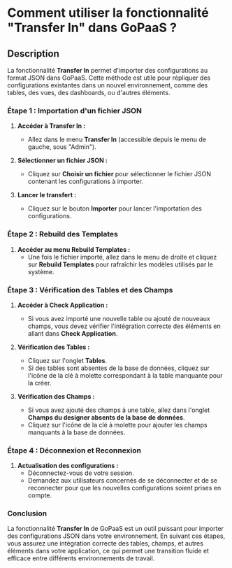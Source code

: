 
# Comment utiliser la fonctionnalité "Transfer In" dans GoPaaS ?

## Description

La fonctionnalité **Transfer In** permet d'importer des configurations au format JSON dans GoPaaS. Cette méthode est utile pour répliquer des configurations existantes dans un nouvel environnement, comme des tables, des vues, des dashboards, ou d'autres éléments.

### Étape 1 : Importation d'un fichier JSON

1. **Accéder à Transfer In :**
   - Allez dans le menu **Transfer In** (accessible depuis le menu de gauche, sous "Admin").

2. **Sélectionner un fichier JSON :**
   - Cliquez sur **Choisir un fichier** pour sélectionner le fichier JSON contenant les configurations à importer.

3. **Lancer le transfert :**
   - Cliquez sur le bouton **Importer** pour lancer l'importation des configurations.

### Étape 2 : Rebuild des Templates

1. **Accéder au menu Rebuild Templates :**
   - Une fois le fichier importé, allez dans le menu de droite et cliquez sur **Rebuild Templates** pour rafraîchir les modèles utilisés par le système.

### Étape 3 : Vérification des Tables et des Champs

1. **Accéder à Check Application :**
   - Si vous avez importé une nouvelle table ou ajouté de nouveaux champs, vous devez vérifier l'intégration correcte des éléments en allant dans **Check Application**.

2. **Vérification des Tables :**
   - Cliquez sur l'onglet **Tables**.
   - Si des tables sont absentes de la base de données, cliquez sur l'icône de la clé à molette correspondant à la table manquante pour la créer.

3. **Vérification des Champs :**
   - Si vous avez ajouté des champs à une table, allez dans l'onglet **Champs du designer absents de la base de données**.
   - Cliquez sur l'icône de la clé à molette pour ajouter les champs manquants à la base de données.

### Étape 4 : Déconnexion et Reconnexion

1. **Actualisation des configurations :**
   - Déconnectez-vous de votre session.
   - Demandez aux utilisateurs concernés de se déconnecter et de se reconnecter pour que les nouvelles configurations soient prises en compte.

### Conclusion

La fonctionnalité **Transfer In** de GoPaaS est un outil puissant pour importer des configurations JSON dans votre environnement. En suivant ces étapes, vous assurez une intégration correcte des tables, champs, et autres éléments dans votre application, ce qui permet une transition fluide et efficace entre différents environnements de travail.
